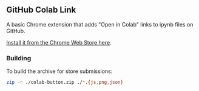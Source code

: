## GitHub Colab Link

A basic Chrome extension that adds "Open in Colab" links to ipynb files on
GitHub.

[Install it from the Chrome Web Store here](https://chromewebstore.google.com/detail/github-colab-link/gnnbgakeknoacickldeponldnpjfjefd).

### Building

To build the archive for store submissions:

```sh
zip -r ./colab-button.zip ./*.{js,png,json}
```
